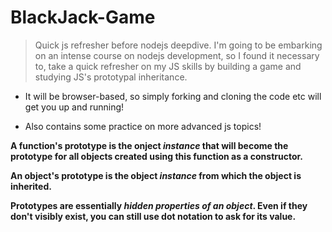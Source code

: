 # BlackJack-Game

> Quick js refresher before nodejs deepdive. I'm going to be embarking on an intense course on nodejs development, so I found it necessary to,
> take a quick refresher on my JS skills by building a game and  studying JS's prototypal inheritance.
  
- It will be browser-based, so simply forking and cloning the code etc will get you up and running!

- Also contains some practice on more advanced js topics!

**A function's prototype is the onject _instance_ that will become the prototype for all objects created using this function as a constructor.**

**An object's prototype is the object _instance_ from which the object is inherited.**

**Prototypes are essentially _hidden properties of an object_. Even if they don't visibly exist, you can still use dot notation to ask for its value.**
